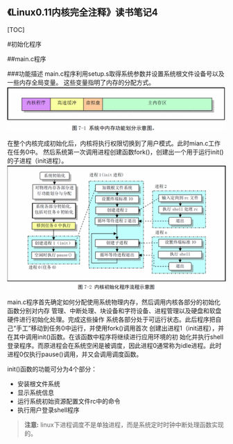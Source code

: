 《Linux0.11内核完全注释》读书笔记4
----------------------------------------------
[TOC]

#初始化程序

##main.c程序

###功能描述
main.c程序利用setup.s取得系统参数并设置系统根文件设备号以及一些内存全局变量。
这些变量指明了内存的分配方式。
![](image/系统中内存功能划分.png)

在整个内核完成初始化后，内核将执行权限切换到了用户模式。此时mian.c工作在任务0中。
然后系统第一次调用进程创建函数fork()，创建出一个用于运行init()的子进程（init进程）。
![](image/内核初始化程序流程示意图.png)

main.c程序首先确定如何分配使用系统物理内存，然后调用内核各部分的初始化函数分别对内存
管理、中断处理、块设备和字符设备、进程管理以及硬盘和软盘硬件进行初始化处理。完成这些操作
系统各部分处于可运行状态。此后程序把自己“手工”移动到任务0中运行，并使用fork()调用首次
创建出进程1（init进程），并在其中调用init()函数。在该函数中程序将继续进行应用环境的初
始化并执行shell登录程序。而原进程会在系统空闲是被调度，因此进程0通常称为idle进程。此时
进程0仅执行pause()调用，并又会调用调度函数。

init()函数的功能可分为4个部分：
-	安装根文件系统
-	显示系统信息
-	运行系统初始资源配置文件rc中的命令
-	执行用户登录shell程序

>**注意:** linux下进程调度不是单独进程，而是系统定时时钟中断处理函数实现的。